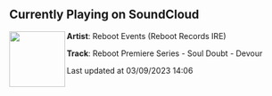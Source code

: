 ## Currently Playing on SoundCloud

[<img align="left" width="100" src="https://i1.sndcdn.com/artworks-5N1OUTrl92vFNavH-oyZtMg-t500x500.jpg">](https://soundcloud.com/rebootevents/reboot-premiere-series-soul-doubt-devour)

**Artist**: Reboot Events (Reboot Records IRE) 

**Track**: Reboot Premiere Series - Soul Doubt - Devour

Last updated at 03/09/2023 14:06
